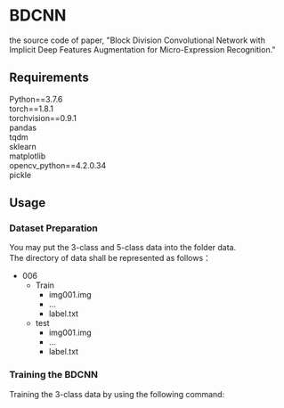 # BDCNN
the source code of paper, "Block Division Convolutional Network with Implicit Deep Features Augmentation for Micro-Expression Recognition."

## Requirements

Python==3.7.6    
torch==1.8.1   
torchvision==0.9.1  
pandas   
tqdm    
sklearn    
matplotlib   
opencv_python==4.2.0.34  
pickle  

## Usage
### Dataset Preparation

You may put the 3-class and 5-class data into the folder data.  
The directory of data shall be represented as follows：    
* 006  
  * Train  
    * img001.img  
    * ...  
    * label.txt  
  * test  
    * img001.img  
    * ...  
    * label.txt  

### Training the BDCNN

Training the 3-class data by using the following command:







